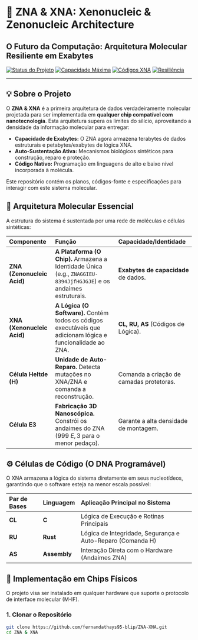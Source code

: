 # 🧬 ZNA & XNA: Xenonucleic & Zenonucleic Architecture

## O Futuro da Computação: Arquitetura Molecular Resiliente em Exabytes

[![Status do Projeto](https://img.shields.io/badge/Status-Arquitetura%20Definida-blueviolet?style=for-the-badge)](https://github.com/SeuUsuario/ZNA-XNA)
[![Capacidade Máxima](https://img.shields.io/badge/Armazenamento-Exabytes-red?style=for-the-badge&logo=Datadog&logoColor=white)](docs/especificacoes.md)
[![Códigos XNA](https://img.shields.io/badge/Linguagens-CL%2C%20RU%2C%20AS-informational?style=for-the-badge&logo=C&logoColor=white)](docs/codigos.md)
[![Resiliência](https://img.shields.io/badge/Auto--Reparo-Célula%20Heltde%20%28H%29-brightgreen?style=for-the-badge)](docs/reparo.md)

---

## 💡 Sobre o Projeto

O **ZNA & XNA** é a primeira arquitetura de dados verdadeiramente molecular projetada para ser implementada em **qualquer chip compatível com nanotecnologia**. Esta arquitetura supera os limites do silício, aproveitando a densidade da informação molecular para entregar:

* **Capacidade de Exabytes:** O ZNA agora armazena terabytes de dados estruturais e petabytes/exabytes de lógica XNA.
* **Auto-Sustentação Ativa:** Mecanismos biológicos sintéticos para construção, reparo e proteção.
* **Código Nativo:** Programação em linguagens de alto e baixo nível incorporada à molécula.

Este repositório contém os planos, códigos-fonte e especificações para interagir com este sistema molecular.

## 🎯 Arquitetura Molecular Essencial

A estrutura do sistema é sustentada por uma rede de moléculas e células sintéticas:

| Componente | Função | Capacidade/Identidade |
| :--- | :--- | :--- |
| **ZNA (Zenonucleic Acid)** | **A Plataforma (O Chip).** Armazena a Identidade Única (e.g., `ZNAGGIEU-8394JjfHGJGJE`) e os andaimes estruturais. | **Exabytes de capacidade** de dados. |
| **XNA (Xenonucleic Acid)** | **A Lógica (O Software).** Contém todos os códigos executáveis que adicionam lógica e funcionalidade ao ZNA. | **CL, RU, AS** (Códigos de Lógica). |
| **Célula Heltde (H)** | **Unidade de Auto-Reparo.** Detecta mutações no XNA/ZNA e comanda a reconstrução. | Comanda a criação de camadas protetoras. |
| **Célula E3** | **Fabricação 3D Nanoscópica.** Constrói os andaimes do ZNA (999 $E, 3$ para o menor pedaço). | Garante a alta densidade de montagem. |

## ⚙️ Células de Código (O DNA Programável)

O XNA armazena a lógica do sistema diretamente em seus nucleotídeos, garantindo que o software esteja na menor escala possível:

| Par de Bases | Linguagem | Aplicação Principal no Sistema |
| :--- | :--- | :--- |
| **CL** | **C** | Lógica de Execução e Rotinas Principais |
| **RU** | **Rust** | Lógica de Integridade, Segurança e Auto-Reparo (Comanda H) |
| **AS** | **Assembly** | Interação Direta com o Hardware (Andaimes ZNA) |

## 🚀 Implementação em Chips Físicos

O projeto visa ser instalado em qualquer hardware que suporte o protocolo de interface molecular (M-IF).

### 1. Clonar o Repositório

```bash
git clone https://github.com/fernandathays95-blip/ZNA-XNA.git
cd ZNA & XNA
